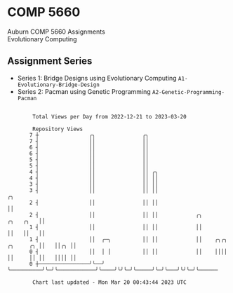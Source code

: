 # COMP 5660
Auburn COMP 5660 Assignments  
Evolutionary Computing

## Assignment Series
- Series 1: Bridge Designs using Evolutionary Computing `A1-Evolutionary-Bridge-Design`
- Series 2: Pacman using Genetic Programming `A2-Genetic-Programming-Pacman`

```

        Total Views per Day from 2022-12-21 to 2023-03-20

        Repository Views
       7 ┼                ╭╮               ╭╮
       7 ┤                ││               ││
       6 ┤                ││               ││
       6 ┤                ││               ││
       5 ┤                ││               ││
       5 ┤                ││               ││
       4 ┤                ││               ││ ╭╮
       4 ┤                ││               ││ ││
       3 ┤                ││               ││ ││
       3 ┤                ││               ││ ││                                           ╭╮
       2 ┤                ││               ││ ││                                           ││
       2 ┤                ││               ││ ││            ╭╮                   ╭╮   ╭╮   ││
       1 ┤                ││               ││ ││            ││                   ││   ││   ││
       1 ┤                ││  ╭─╮          ││ ││            ││    ╭╮╭╮ ╭╮     ╭╮ ││   ││╭╮ ││
       0 ┤                ││  │ │          ││ ││            ││    ││││ ││     ││ ││   ││││ ││
       0 ┼────────────────╯╰──╯ ╰──────────╯╰─╯╰────────────╯╰────╯╰╯╰─╯╰─────╯╰─╯╰───╯╰╯╰─╯╰──────

        Chart last updated - Mon Mar 20 00:43:44 2023 UTC
        
```
